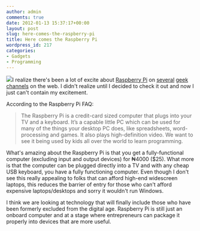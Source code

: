 ```yaml
---
author: admin
comments: true
date: 2012-01-13 15:37:17+00:00
layout: post
slug: here-comes-the-raspberry-pi
title: Here comes the Raspberry Pi
wordpress_id: 217
categories:
- Gadgets
- Programming
---
```


[![](http://blog.timakinbo.com/wp-content/uploads/2012/01/L1030067-300x168.jpg)](http://blog.timakinbo.com/wp-content/uploads/2012/01/L1030067.jpg)I realize there's been a lot of excite about [Raspberry Pi](http://www.raspberrypi.org/) on [several](http://www.hnsearch.com/search#request/all&q=raspberry+pi) [geek](http://www.guardian.co.uk/education/2012/jan/09/raspberry-pi-computer-revolutionise-computing-schools) [channels](http://www.geek.com/articles/chips/raspberry-pi-makes-the-sub-100-pc-a-reality-20120112/) on the web. I didn't realize until I decided to check it out and now I just can't contain my excitement.

According to the Raspberry Pi FAQ:


> The Raspberry Pi is a credit-card sized computer that plugs into your TV and a keyboard. It’s a capable little PC which can be used for many of the things your desktop PC does, like spreadsheets, word-processing and games. It also plays high-definition video. We want to see it being used by kids all over the world to learn programming.


What's amazing about the Raspberry Pi is that you get a fully-functional computer (excluding input and output devices) for ₦4000 ($25). What more is that the computer can be plugged directly into a TV and with any cheap USB keyboard, you have a fully functioning computer. Even though I don't see this really appealing to folks that can afford high-end widescreen laptops, this reduces the barrier of entry for those who can't afford expensive laptops/desktops and sorry it wouldn't run Windows.

I think we are looking at technology that will finally include those who have been formerly excluded from the digital age. Raspberry Pi is still just an onboard computer and at a stage where entrepreneurs can package it properly into devices that are more useful.
